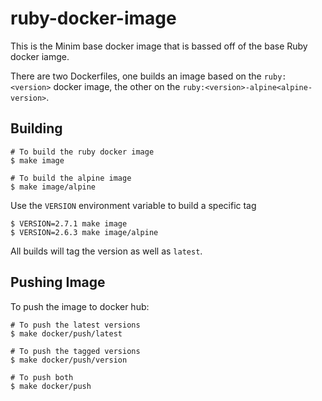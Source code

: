# ruby-docker-image
This is the Minim base docker image that is bassed off of the base Ruby docker iamge.

There are two Dockerfiles, one builds an image based on the `ruby:<version>`
docker image, the other on the `ruby:<version>-alpine<alpine-version>`.

## Building
```
# To build the ruby docker image
$ make image

# To build the alpine image
$ make image/alpine
```

Use the `VERSION` environment variable to build a specific tag
```
$ VERSION=2.7.1 make image
$ VERSION=2.6.3 make image/alpine
```

All builds will tag the version as well as `latest`.

## Pushing Image
To push the image to docker hub:
```
# To push the latest versions
$ make docker/push/latest

# To push the tagged versions
$ make docker/push/version

# To push both
$ make docker/push
```
